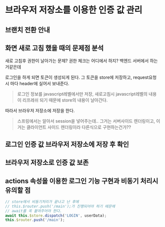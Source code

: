# 브라우저 저장소를 이용한 인증 값 관리

## 브랜치 전환 안내

## 화면 새로 고침 했을 때의 문제점 분석
새로 고침후 권한이 날아가는 문제? 권한 체크는 어디에서 하지? 백엔드 서버에서 하는거같은데

로그인을 하게 되면 토큰이 생성되게 된다.
그 토큰을 store에 저장하고, request요청시 마다 header에 실어서 보내준다.
> 로그인 정보를 javascript레벨에서만 저장, 새로고침시 javascript레벨의 내용이 리프레쉬 되기 때문에 
> store의 내용이 날아간다.

따라서 브라우저 저장소에 저장을 한다.

> 스프링에서는 알아서 session을 넣어주는데.. 그거는 서버사이드 렌더링이고, 
> 이거는 클라이언트 사이드 렌더링이라 다른식으로 구현하는건가??

## 로그인 인증 값 브라우저 저장소에 저장 후 확인

## 브라우저 저장소로 인증 값 보존

## actions 속성을 이용한 로그인 기능 구현과 비동기 처리시 유의할 점
```javascript
// store에서 비동기처리가 끝나고 난 후에
// this.$router.push('/main');가 진행되어야 하기 때문에
// await를 꼭 붙여주어야 한다.    
await this.$store.dispatch('LOGIN', userData);
this.$router.push('/main');
```
